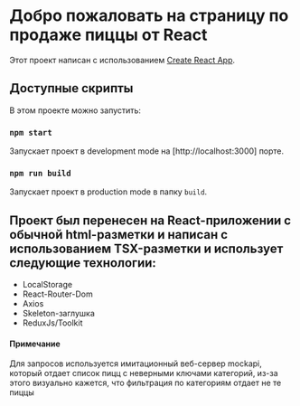 # Добро пожаловать на страницу по продаже пиццы от React

Этот проект написан с использованием [Create React App](https://github.com/facebook/create-react-app).

## Доступные скрипты

В этом проекте можно запустить:

### `npm start`

Запускает проект в development mode на [http://localhost:3000] порте.

### `npm run build`

Запускает проект в production mode в папку `build`.

## Проект был перенесен на React-приложении с обычной html-разметки и написан с использованием TSX-разметки и использует следующие технологии:
* LocalStorage
* React-Router-Dom
* Axios
* Skeleton-заглушка
* ReduxJs/Toolkit


#### Примечание
Для запросов используется имитационный веб-сервер mockapi, который отдает список пицц с неверными ключами категорий, 
из-за этого визуально кажется, что фильтрация по категориям отдает не те пиццы 